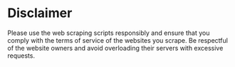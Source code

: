 # Disclaimer
Please use the web scraping scripts responsibly and ensure that you comply with the terms of service of the websites you scrape. Be respectful of the website owners and avoid overloading their servers with excessive requests.
